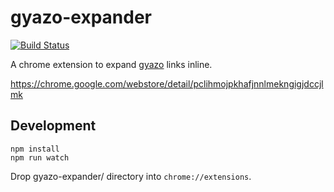 # gyazo-expander
[![Build Status](https://travis-ci.org/uiureo/gyazo-expander.svg?branch=master)](https://travis-ci.org/uiureo/gyazo-expander)

A chrome extension to expand [gyazo](https://gyazo.com) links inline.

https://chrome.google.com/webstore/detail/pclihmojpkhafjnnlmekngigjdccjlmk

## Development
```
npm install
npm run watch
```

Drop gyazo-expander/ directory into `chrome://extensions`.
